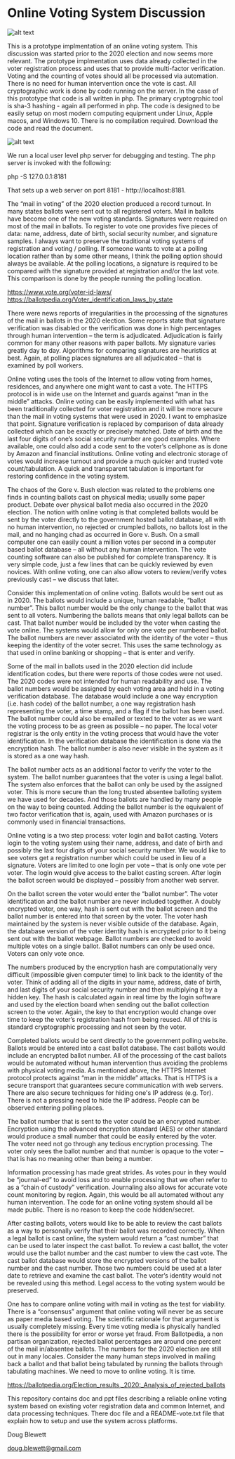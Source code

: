 # Online Voting System Discussion

![alt text](https://github.com/blewett/online-voting-using-existing-registration-data-in-sha-3/blob/main/images/vote_form.jpg?raw=true)

This is a prototype implmentation of an online voting system.  This discussion was started prior to the 2020 election and now seems more relevant.  The prototype implmentation uses data already collected in the voter registration process and uses that to provide multi-factor verification.  Voting and the counting of votes should all be processed via automation.  There is no need for human intervention once the vote is cast.  All cryptographic work is done by code running on the server.  In the case of this prototype that code is all written in php.  The primary cryptogrphic tool is sha-3 hashing - again all performed in php.  The code is designed to be easily setup on most modern computing equipment under Linux, Apple macos, and Windows 10.  There is no compilation required.  Download the code and read the document.

![alt text](https://github.com/blewett/online-voting-using-existing-registration-data-in-sha-3/blob/main/images/vote_login.jpg?raw=true)

We run a local user level php server for debugging and testing.  The php server is invoked with the following:

php -S 127.0.0.1:8181

That sets up a web server on port 8181 - http://localhost:8181.

The “mail in voting” of the 2020 election produced a record turnout.  In many states ballots were sent out to all registered voters.  Mail in ballots have become one of the new voting standards.  Signatures were required on most of the mail in ballots.  To register to vote one provides five pieces of data:  name, address, date of birth, social security number, and signature samples.  I always want to preserve the traditional voting systems of registration and voting / polling.  If someone wants to vote at a polling location rather than by some other means, I think the polling option should always be available.  At the polling locations, a signature is required to be compared with the signature provided at registration and/or the last vote.  This comparison is done by the people running the polling location.

https://www.vote.org/voter-id-laws/
https://ballotpedia.org/Voter_identification_laws_by_state

There were news reports of irregularities in the processing of the signatures of the mail in ballots in the 2020 election.  Some reports state that signature verification was disabled or the verification was done in high percentages through human intervention – the term is adjudicated.  Adjudication is fairly common for many other reasons with paper ballots.  My signature varies greatly day to day.  Algorithms for comparing signatures are heuristics at best.  Again, at polling places signatures are all adjudicated – that is examined by poll workers.

Online voting uses the tools of the Internet to allow voting from homes, residences, and anywhere one might want to cast a vote.  The HTTPS protocol is in wide use on the Internet and guards against “man in the middle” attacks.  Online voting can be easily implemented with what has been traditionally collected for voter registration and it will be more secure than the mail in voting systems that were used in 2020.  I want to emphasize that point.  Signature verification is replaced by comparison of data already collected which can be exactly or precisely matched.  Date of birth and the last four digits of one’s social security number are good examples.  Where available, one could also add a code sent to the voter’s cellphone as is done by Amazon and financial institutions.  Online voting and electronic storage of votes would increase turnout and provide a much quicker and trusted vote count/tabulation.  A quick and transparent tabulation is important for restoring confidence in the voting system.

The chaos of the Gore v. Bush election was related to the problems one finds in counting ballots cast on physical media; usually some paper product.  Debate over physical ballot media also occurred in the 2020 election.  The notion with online voting is that completed ballots would be sent by the voter directly to the government hosted ballot database, all with no human intervention, no rejected or crumpled ballots, no ballots lost in the mail, and no hanging chad as occurred in Gore v. Bush.  On a small computer one can easily count a million votes per second in a computer based ballot database – all without any human intervention.  The vote counting software can also be published for complete transparency.  It is very simple code, just a few lines that can be quickly reviewed by even novices.  With online voting, one can also allow voters to review/verify votes previously cast – we discuss that later.

Consider this implementation of online voting.  Ballots would be sent out as in 2020.  The ballots would include a unique, human readable, “ballot number”.  This ballot number would be the only change to the ballot that was sent to all voters.  Numbering the ballots means that only legal ballots can be cast.  That ballot number would be included by the voter when casting the vote online.  The systems would allow for only one vote per numbered ballot.  The ballot numbers are never associated with the identity of the voter – thus keeping the identity of the voter secret.  This uses the same technology as that used in online banking or shopping – that is enter and verify. 

Some of the mail in ballots used in the 2020 election did include identification codes, but there were reports of those codes were not used.  The 2020 codes were not intended for human readability and use.  The ballot numbers would be assigned by each voting area and held in a voting verification database.  The database would include a one way encryption (i.e. hash code) of the ballot number, a one way registration hash representing the voter, a time stamp, and a flag if the ballot has been used.  The ballot number could also be emailed or texted to the voter as we want the voting process to be as green as possible – no paper.  The local voter registrar is the only entity in the voting process that would have the voter identification.  In the verification database the identification is done via the encryption hash.  The ballot number is also never visible in the system as it is stored as a one way hash.

The ballot number acts as an additional factor to verify the voter to the system.  The ballot number guarantees that the voter is using a legal ballot.  The system also enforces that the ballot can only be used by the assigned voter.  This is more secure than the long trusted absentee balloting system we have used for decades.  And those ballots are handled by many people on the way to being counted.  Adding the ballot number is the equivalent of two factor verification that is, again, used with Amazon purchases or is commonly used in financial transactions.

Online voting is a two step process: voter login and ballot casting.  Voters login to the voting system using their name, address, and date of birth and possibly the last four digits of your social security number.  We would like to see voters get a registration number which could be used in lieu of a signature.  Voters are limited to one login per vote – that is only one vote per voter.  The login would give access to the ballot casting screen.  After login the ballot screen would be displayed – possibly from another web server.

On the ballot screen the voter would enter the “ballot number”.  The voter identification and the ballot number are never included together.  A doubly encrypted voter, one way, hash is sent out with the ballot screen and the ballot number is entered into that screen by the voter.  The voter hash maintained by the system is never visible outside of the database.  Again, the database version of the voter identity hash is encrypted prior to it being sent out with the ballot webpage.  Ballot numbers are checked to avoid multiple votes on a single ballot.  Ballot numbers can only be used once.  Voters can only vote once.

The numbers produced by the encryption hash are computationally very difficult (impossible given computer time) to link back to the identity of the voter.  Think of adding all of the digits in your name, address, date of birth, and last digits of your social security number and then multiplying it by a hidden key.  The hash is calculated again in real time by the login software and used by the election board when sending out the ballot collection screen to the voter.  Again, the key to that encryption would change over time to keep the voter’s registration hash from being reused.  All of this is standard cryptographic processing and not seen by the voter.

Completed ballots would be sent directly to the government polling website.  Ballots would be entered into a cast ballot database.  The cast ballots would include an encrypted ballot number.  All of the processing of the cast ballots would be automated without human intervention thus avoiding the problems with physical voting media.  As mentioned above, the HTTPS Internet protocol protects against “man in the middle” attacks.  That is HTTPS is a secure transport that guarantees secure communication with web servers.  There are also secure techniques for hiding one's IP address (e.g. Tor).  There is not a pressing need to hide the IP address.  People can be observed entering polling places.

The ballot number that is sent to the voter could be an encrypted number.  Encryption using the advanced encryption standard (AES) or other standard would produce a small number that could be easily entered by the voter.  The voter need not go through any tedious encryption processing.  The voter only sees the ballot number and that number is opaque to the voter – that is has no meaning other than being a number.

Information processing has made great strides.  As votes pour in they would be “journal-ed” to avoid loss and to enable processing that we often refer to as a “chain of custody” verification.  Journaling also allows for accurate vote count monitoring by region.  Again, this would be all automated without any human intervention.  The code for an online voting system should all be made public.  There is no reason to keep the code hidden/secret.

After casting ballots, voters would like to be able to review the cast ballots as a way to personally verify that their ballot was recorded correctly.  When a legal ballot is cast online, the system would return a “cast number” that can be used to later inspect the cast ballot.  To review a cast ballot, the voter would use the ballot number and the cast number to view the cast vote.  The cast ballot database would store the encrypted versions of the ballot number and the cast number.  Those two numbers could be used at a later date to retrieve and examine the cast ballot.  The voter’s identity would not be revealed using this method.  Legal access to the voting system would be preserved.

One has to compare online voting with mail in voting as the test for viability.  There is a “consensus” argument that online voting will never be as secure as paper media based voting.  The scientific rationale for that argument is usually completely missing.  Every time voting media is physically handled there is the possibility for error or worse yet fraud.  From Ballotpedia, a non partisan organization, rejected ballot percentages are around one percent of the mail in/absentee ballots.  The numbers for the 2020 election are still out in many locales.  Consider the many human steps involved in mailing back a ballot and that ballot being tabulated by running the ballots through tabulating machines.  We need to move to online voting.  It is time.

https://ballotpedia.org/Election_results,_2020:_Analysis_of_rejected_ballots

This repository contains doc and ppt files describing a reliable online voting system based on existing voter registration data and common Internet, and data processing techniques.  There doc file and a README-vote.txt file that explain how to setup and use the system across platforms.

Doug Blewett

doug.blewett@gmail.com
